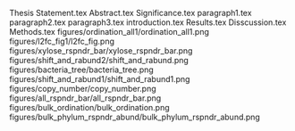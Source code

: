 Thesis Statement.tex
Abstract.tex
Significance.tex
paragraph1.tex
paragraph2.tex
paragraph3.tex
introduction.tex
Results.tex
Disscussion.tex
Methods.tex
figures/ordination_all1/ordination_all1.png
figures/l2fc_fig1/l2fc_fig.png
figures/xylose_rspndr_bar/xylose_rspndr_bar.png
figures/shift_and_rabund2/shift_and_rabund.png
figures/bacteria_tree/bacteria_tree.png
figures/shift_and_rabund1/shift_and_rabund1.png
figures/copy_number/copy_number.png
figures/all_rspndr_bar/all_rspndr_bar.png
figures/bulk_ordination/bulk_ordination.png
figures/bulk_phylum_rspndr_abund/bulk_phylum_rspndr_abund.png